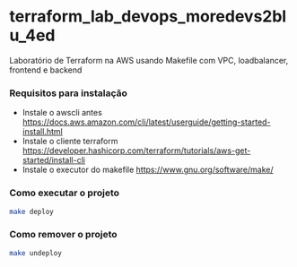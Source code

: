# terraform_lab_devops_moredevs2blu_4ed
Laboratório de Terraform na AWS usando Makefile com VPC, loadbalancer, frontend e backend


### Requisitos para instalação

- Instale o awscli antes https://docs.aws.amazon.com/cli/latest/userguide/getting-started-install.html
- Instale o cliente terraform https://developer.hashicorp.com/terraform/tutorials/aws-get-started/install-cli
- Instale o executor do makefile https://www.gnu.org/software/make/

### Como executar o projeto
```sh
make deploy
```

### Como remover o projeto
```sh
make undeploy
```



